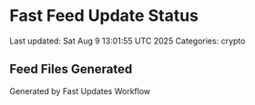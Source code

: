 # Fast Feed Update Status
Last updated: Sat Aug  9 13:01:55 UTC 2025
Categories: crypto

## Feed Files Generated

Generated by Fast Updates Workflow
